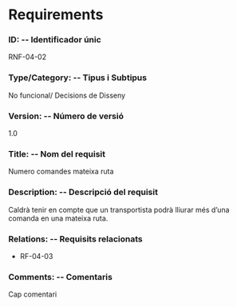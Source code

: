 # Requirements 

### ID: -- Identificador únic

RNF-04-02

### Type/Category: -- Tipus i Subtipus

No funcional/ Decisions de Disseny

### Version: -- Número de versió

1.0

### Title: -- Nom del requisit

Numero comandes mateixa ruta

### Description: -- Descripció del requisit

Caldrà tenir en compte que un transportista podrà lliurar més d’una comanda en una mateixa ruta.


### Relations: -- Requisits relacionats

* RF-04-03

### Comments: -- Comentaris

Cap comentari